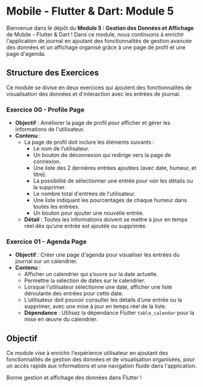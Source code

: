 # Mobile - Flutter & Dart: Module 5

Bienvenue dans le dépôt du **Module 5 : Gestion des Données et Affichage** de Mobile - Flutter & Dart ! Dans ce module, nous continuons à enrichir l'application de journal en ajoutant des fonctionnalités de gestion avancée des données et un affichage organisé grâce à une page de profil et une page d'agenda.

## Structure des Exercices

Ce module se divise en deux exercices qui ajoutent des fonctionnalités de visualisation des données et d'interaction avec les entrées de journal.

### Exercice 00 - Profile Page
- **Objectif** : Améliorer la page de profil pour afficher et gérer les informations de l'utilisateur.
- **Contenu** :
  - La page de profil doit inclure les éléments suivants :
    - Le nom de l’utilisateur.
    - Un bouton de déconnexion qui redirige vers la page de connexion.
    - Une liste des 2 dernières entrées ajoutées (avec date, humeur, et titre).
    - La possibilité de sélectionner une entrée pour voir les détails ou la supprimer.
    - Le nombre total d'entrées de l'utilisateur.
    - Une liste indiquant les pourcentages de chaque humeur dans toutes les entrées.
    - Un bouton pour ajouter une nouvelle entrée.
  - **Détail** : Toutes les informations doivent se mettre à jour en temps réel dès qu’une entrée est ajoutée ou supprimée.

### Exercice 01 - Agenda Page
- **Objectif** : Créer une page d'agenda pour visualiser les entrées du journal sur un calendrier.
- **Contenu** :
  - Afficher un calendrier qui s’ouvre sur la date actuelle.
  - Permettre la sélection de dates sur le calendrier.
  - Lorsque l'utilisateur sélectionne une date, afficher une liste déroulante des entrées pour cette date.
  - L’utilisateur doit pouvoir consulter les détails d’une entrée ou la supprimer, avec une mise à jour en temps réel de la liste.
  - **Dépendance** : Utilisez la dépendance Flutter `table_calendar` pour la mise en œuvre du calendrier.

## Objectif

Ce module vise à enrichir l'expérience utilisateur en ajoutant des fonctionnalités de gestion des données et de visualisation organisées, pour un accès rapide aux informations et une navigation fluide dans l'application.

Bonne gestion et affichage des données dans Flutter !
